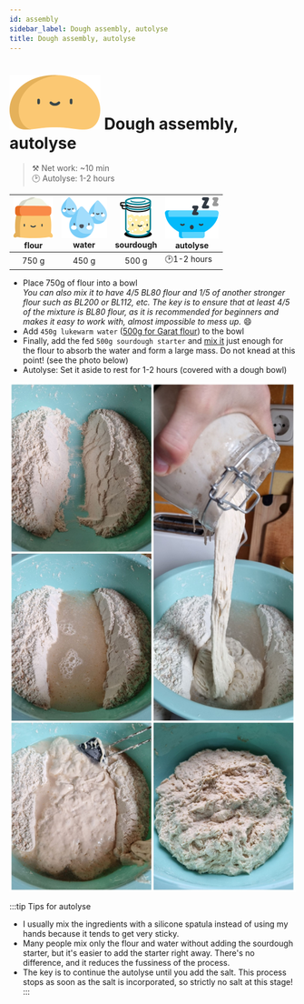 ```yaml
---
id: assembly
sidebar_label: Dough assembly, autolyse
title: Dough assembly, autolyse
---
```


# ![a](/img/icons/dough_48px.svg) Dough assembly, autolyse
>⚒️ Net work: ~10 min  
>🕑 Autolyse: 1-2 hours  

|![flour](/img/icons/liszt_36px.svg "flour")<br/>flour|![water](/img/icons/viz_36px.svg "water")<br/>water|![sourdough](/img/icons/kovasz_36px.svg "sourdough") <br/>sourdough|![bowl](/img/icons/tal_sleeps_36px.svg "autolyse") <br/>autolyse|
|:---:|:---:|:---:|---|
|750 g|450 g|500 g|🕑1-2 hours|

- Place 750g of flour into a bowl  
*You can also mix it to have 4/5 BL80 flour and 1/5 of another stronger flour such as BL200 or BL112, etc. The key is to ensure that at least 4/5 of the mixture is BL80 flour, as it is recommended for beginners and makes it easy to work with, almost impossible to mess up.* 😄
- Add `450g lukewarm water` ([500g for Garat flour](https://garatmalom.hu/)) to the bowl
- Finally, add the fed `500g sourdough starter` and [mix it](https://www.instagram.com/p/Bve4fH3lHyE/) just enough for the flour to absorb the water and form a large mass. Do not knead at this point! (see the photo below)
- Autolyse: Set it aside to rest for 1-2 hours (covered with a dough bowl)

![assembly1](/img/photos/assemble1.jpg "Mix it together like this. 🥣")

:::tip Tips for autolyse
- I usually mix the ingredients with a silicone spatula instead of using my hands because it tends to get very sticky.
- Many people mix only the flour and water without adding the sourdough starter, but it's easier to add the starter right away. There's no difference, and it reduces the fussiness of the process.
- The key is to continue the autolyse until you add the salt. This process stops as soon as the salt is incorporated, so strictly no salt at this stage!
:::
